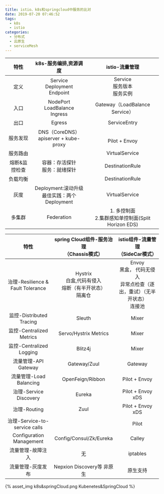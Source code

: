 ```yaml
---
title: istio、k8s和springcloud中服务的比对
date: 2019-07-20 07:46:52
tags:
  - k8s
  - istio
categories: 
  - 分布式
  - 云原生
  - serviceMesh  
---
```



特性 | k8s-服务编排,资源调度 | istio-流量管理
:-: | :-: | :-: 
定义 |  Service<br> Deployment<br> Endpoint | Service<br> 服务版本 <br> 服务实例
入口 |  NodePort<br> LoadBalance<br> Ingress | Gateway（LoadBalance Service）
出口 |  Egress | ServiceEntry
服务发现 |  DNS（CoreDNS）<br> apiserver + kube-proxy |  <br>Pilot + Envoy
服务路由|   | VirtualService
熔断&监控检查 | 容器：存活探针<br>服务：就绪探针 |  DestinationRule
负载均衡 | | DestinationRule
灰度| Deployment:滚动升级<br>最佳实践：两个Deployment | VirtualService
多集群 | Federation  | 1. 多控制面<br> 2.集群感知单控制面(Split Horizon EDS)    




特性 | spring Cloud组件-服务治理<br>（Chassis模式） | istio组件-流量管理<br>（SideCar模式）
:-: | :-: | :-: 
治理-Resilience & Fault Tolerance | Hystrix <br> 白盒,代码有侵入<br>熔断（有半开状态） <br>隔离仓 |   Envoy  <br>黑盒， 代码无侵入<br> 异常点检查（逐出，重试）（无半开状态）<br>连接池 
监控-Distributed Tracing |  Sleuth | Mixer 
监控-Centralized Metrics | Servo/Hystrix Metrics | Mixer
监控-Centralized Logging | Blitz4j | Mixer
流量管理-API Gateway | Gateway/Zuul | Gateway
流量管理-Load Balancing | OpenFeign/Ribbon  | Pilot + Envoy
治理-Service Discovery | Eureka  | Pilot + Envoy xDS
治理-Routing | Zuul | Pilot + Envoy xDS
治理-Service-to-service calls |  | Pilot
Configuration Management | Config/Consul/Zk/Eureka | Calley
流量管理-故障注入| 无 | iptables
流量管理-灰度发布| Nepxion Discovery等 非原生| 原生支持

<!-- more -->

{% asset_img   k8s&springCloud.png  Kubenetes&SpringCloud  %}


